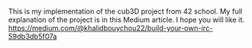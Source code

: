 This is my implementation of the cub3D project from 42 school. My full explanation of the project is in this Medium article. I hope you will like it. https://medium.com/@khalidbouychou22/build-your-own-irc-59db3db5f07a
